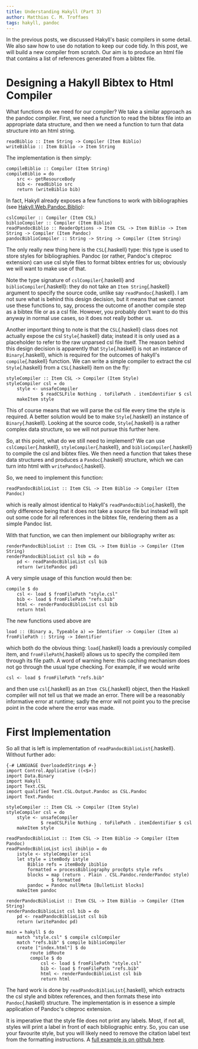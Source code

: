 ```yaml
---
title: Understanding Hakyll (Part 3)
author: Matthias C. M. Troffaes
tags: hakyll, pandoc
---
```


In the previous posts, we discussed Hakyll's basic compilers in some
detail.  We also saw how to use do notation to keep our code tidy.  In
this post, we will build a new compiler from scratch.  Our aim is to
produce an html file that contains a list of references generated from
a bibtex file.

Designing a Hakyll Bibtex to Html Compiler
==========================================

What functions do we need for our compiler?
We take a similar approach as the pandoc compiler.
First, we need a function to read the bibtex file into
an appropriate data structure, and then we need a function
to turn that data structure into an html string.

``` {.sourceCode .haskell}
readBiblio :: Item String -> Compiler (Item Biblio)
writeBiblio :: Item Biblio -> Item String
```

The implementation is then simply:

``` {.sourceCode .haskell}
compileBiblio :: Compiler (Item String)
compileBiblio = do
    src <- getResourceBody
    bib <- readBiblio src
    return (writeBiblio bib)
```

In fact, Hakyll already exposes a few functions to work with bibliographies
(see [Hakyll.Web.Pandoc.Biblio](http://jaspervdj.be/hakyll/reference/Hakyll-Web-Pandoc-Biblio.html)):

``` {.sourceCode .haskell}
cslCompiler :: Compiler (Item CSL)
biblioCompiler :: Compiler (Item Biblio)
readPandocBiblio :: ReaderOptions -> Item CSL -> Item Biblio -> Item String -> Compiler (Item Pandoc)
pandocBiblioCompiler :: String -> String -> Compiler (Item String)
```

The only really new thing here is the `CSL`{.haskell} type:
this type is used to store styles for bibliographies.
Pandoc (or rather, Pandoc's citeproc extension) can use
csl style files to format bibtex entries for us;
obviously we will want to make use of that.

Note the type signature of `cslCompiler`{.haskell}
and `biblioCompiler`{.haskell}: they do not take an `Item String`{.haskell}
argument to specify the source code, unlike say `readPandoc`{.haskell}.
I am not sure what is behind this design decision, but it means
that we cannot use these functions to, say, process the outcome of another
compile step as a bibtex file or as a csl file.
However, you probably don't want to do this anyway in normal use cases,
so it does not really bother us.

Another important thing to note is that the `CSL`{.haskell} class does
not actually expose the csl `Style`{.haskell} data; instead it is
only used as a placeholder to refer to the raw unparsed csl file itself.
The reason behind this design decision
is apparently that `Style`{.haskell} is not an instance of `Binary`{.haskell},
which is required for the outcomes of hakyll's `compile`{.haskell} function.
We can write a simple compiler to extract the csl `Style`{.haskell}
from a `CSL`{.haskell} item on the fly:

```
styleCompiler :: Item CSL -> Compiler (Item Style)
styleCompiler csl = do
    style <- unsafeCompiler
             $ readCSLFile Nothing . toFilePath . itemIdentifier $ csl
    makeItem style
```

This of course means that we will parse the csl file
every time the style is required.
A better solution would be to make
`Style`{.haskell} an instance of `Binary`{.haskell}.
Looking at the source code, `Style`{.haskell}
is a rather complex data structure, so we will not pursue this further here.

So, at this point,
what do we still need to implement? We can use `cslCompiler`{.haskell},
`styleCompiler`{.haskell}, and `biblioCompiler`{.haskell}
to compile the csl and bibtex files.
We then need a function that takes these data structures and
produces a `Pandoc`{.haskell} structure, which we can turn into html
with `writePandoc`{.haskell}.

So, we need to implement this function:

``` {.sourceCode .haskell}
readPandocBiblioList :: Item CSL -> Item Biblio -> Compiler (Item Pandoc)
```

which is really almost identical to Hakyll's
`readPandocBiblio`{.haskell}, the only difference being that it does
not take a source file but instead will spit out some code for all
references in the bibtex file, rendering them as a simple Pandoc list.

With that function, we can then implement our bibliography writer as:

``` {.sourceCode .haskell}
renderPandocBiblioList :: Item CSL -> Item Biblio -> Compiler (Item String)
renderPandocBiblioList csl bib = do
    pd <- readPandocBiblioList csl bib
    return (writePandoc pd)
```

A very simple usage of this function would then be:

``` {.sourceCode .haskell}
compile $ do
    csl <- load $ fromFilePath "style.csl"
    bib <- load $ fromFilePath "refs.bib"
    html <- renderPandocBiblioList csl bib
    return html
```

The new functions used above are

```
load :: (Binary a, Typeable a) => Identifier -> Compiler (Item a)
fromFilePath :: String -> Identifier
```

which both do the obvious thing: `load`{.haskell} loads a previously
compiled item, and `fromFilePath`{.haskell} allows us to
specify the compiled item through its file path.
A word of warning here:
this caching mechanism does not go through the usual type checking.
For example, if we would write

``` {.sourceCode .haskell}
csl <- load $ fromFilePath "refs.bib"
```

and then use `csl`{.haskell} as an `Item CSL`{.haskell} object,
then the Haskell compiler will not tell us that we made an error.
There will be a reasonably informative error at runtime;
sadly the error will not point you to the precise point in the code
where the error was made.

First Implementation
====================

So all that is left is implementation of `readPandocBiblioList`{.haskell}.
Without further ado:

``` {.sourceCode .haskell}
{-# LANGUAGE OverloadedStrings #-}
import Control.Applicative ((<$>))
import Data.Binary
import Hakyll
import Text.CSL
import qualified Text.CSL.Output.Pandoc as CSL.Pandoc
import Text.Pandoc

styleCompiler :: Item CSL -> Compiler (Item Style)
styleCompiler csl = do
    style <- unsafeCompiler
             $ readCSLFile Nothing . toFilePath . itemIdentifier $ csl
    makeItem style

readPandocBiblioList :: Item CSL -> Item Biblio -> Compiler (Item Pandoc)
readPandocBiblioList icsl ibiblio = do
    istyle <- styleCompiler icsl
    let style = itemBody istyle
        Biblio refs = itemBody ibiblio
        formatted = processBibliography procOpts style refs
        blocks = map (return . Plain . CSL.Pandoc.renderPandoc style)
                 $ formatted
        pandoc = Pandoc nullMeta [BulletList blocks]
    makeItem pandoc

renderPandocBiblioList :: Item CSL -> Item Biblio -> Compiler (Item String)
renderPandocBiblioList csl bib = do
    pd <- readPandocBiblioList csl bib
    return (writePandoc pd)

main = hakyll $ do
    match "style.csl" $ compile cslCompiler
    match "refs.bib" $ compile biblioCompiler
    create ["index.html"] $ do
         route idRoute
         compile $ do
             csl <- load $ fromFilePath "style.csl"
             bib <- load $ fromFilePath "refs.bib"
             html <- renderPandocBiblioList csl bib
             return html
```

The hard work is done by `readPandocBiblioList`{.haskell},
which extracts the csl style and bibtex references,
and then formats these into `Pandoc`{.haskell} structure.
The implementation is in essence
a simple application of Pandoc's citeproc extension.

It is imperative that the style file does not print any labels.
Most, if not all, styles will print a label in front of each
bibliographic entry.
So, you can use your favourite style, but you will likely need to
remove the citation label text from the formatting instructions.
A [full example is on github here](https://github.com/mcmtroffaes/homepage/tree/master/posts/2015-06-26/implementation-1).
